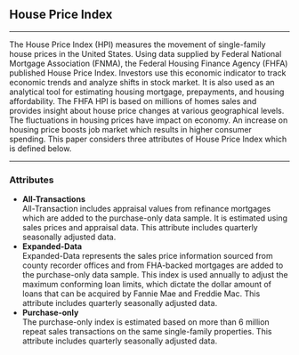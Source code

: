 <!--
 * @Author: your name
 * @Date: 2020-10-07 15:48:04
 * @LastEditTime: 2020-10-07 15:48:51
 * @LastEditors: Please set LastEditors
 * @Description: In User Settings Edit
 * @FilePath: \github_test\README_HPI.md
-->
## House Price Index
***
The House Price Index (HPI) measures the movement of single-family house prices in the United States. Using data supplied by Federal National Mortgage Association (FNMA), the Federal Housing Finance Agency (FHFA) published House Price Index. Investors use this economic indicator to track economic trends and analyze shifts in stock market. It is also used as an analytical tool for estimating housing mortgage, prepayments, and housing affordability. The FHFA HPI is based on millions of homes sales and provides insight about house price changes at various geographical levels. The fluctuations in housing prices have impact on economy. An increase on housing price boosts job market which results in higher consumer spending. This paper considers three attributes of House Price Index which is defined below.

***
### Attributes
- **All-Transactions**\
 All-Transaction includes appraisal values from refinance mortgages which are added to the purchase-only data sample. It is estimated using sales prices and appraisal data. This attribute includes quarterly seasonally adjusted data.
- **Expanded-Data**\
Expanded-Data represents the sales price information sourced from county recorder offices and from FHA-backed mortgages are added to the purchase-only data sample. This index is used annually to adjust the maximum conforming loan limits, which dictate the dollar amount of loans that can be acquired by Fannie Mae and Freddie Mac. This attribute includes quarterly seasonally adjusted data.
- **Purchase-only**\
The purchase-only index is estimated based on more than 6 million repeat sales transactions on the same single-family properties. This attribute includes quarterly seasonally adjusted data.
